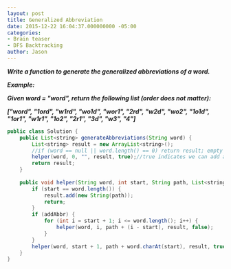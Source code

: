 ```yaml
---
layout: post
title: Generalized Abbreviation
date: 2015-12-22 16:04:37.000000000 -05:00
categories:
- Brain teaser
- DFS Backtracking
author: Jason
---
```

<p><strong><em>Write a function to generate the generalized abbreviations of a word.</p>

Example:</p>
Given word = "word", return the following list (order does not matter):</p>
["word", "1ord", "w1rd", "wo1d", "wor1", "2rd", "w2d", "wo2", "1o1d", "1or1", "w1r1", "1o2", "2r1", "3d", "w3", "4"]</em></strong></p>
``` java
public class Solution {
    public List<string> generateAbbreviations(String word) {
        List<string> result = new ArrayList<string>();
        //if (word == null || word.length() == 0) return result; empty string also has abbreviation
        helper(word, 0, "", result, true);//true indicates we can add abbreviation(numbers)
        return result;
    }
    
    public void helper(String word, int start, String path, List<string> result, boolean addAbbr) {
        if (start == word.length()) {
            result.add(new String(path));
            return;
        }
        if (addAbbr) {
            for (int i = start + 1; i <= word.length(); i++) {
                helper(word, i, path + (i - start), result, false);
            }
        }
        helper(word, start + 1, path + word.charAt(start), result, true);
    }
}
```
